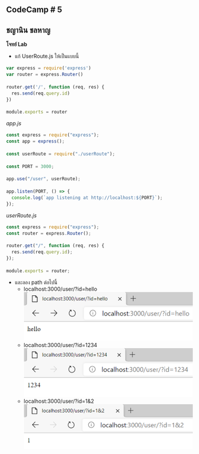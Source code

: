 ## CodeCamp # 5

## ชญานิน ชลหาญ

**โจทย์ Lab**
- แก้ UserRoute.js ให้เป็นแบบนี้
```javascript
var express = require('express')
var router = express.Router()

router.get('/', function (req, res) {
  res.send(req.query.id)
})

module.exports = router

```

*app.js*
```javascript
const express = require("express");
const app = express();

const userRoute = require("./userRoute");

const PORT = 3000;

app.use("/user", userRoute);

app.listen(PORT, () => {
  console.log(`app listening at http://localhost:${PORT}`);
});
```
*userRoute.js*
```javascript
const express = require("express");
const router = express.Router();

router.get("/", function (req, res) {
  res.send(req.query.id);
});

module.exports = router;
```

- และลอง path ต่อไปนี้
  - localhost:3000/user/?id=hello  
  ![query1](query1.png)
  - localhost:3000/user/?id=1234  
  ![query2](query2.png)
  - localhost:3000/user/?id=1&2  
  ![query3](query3.png)